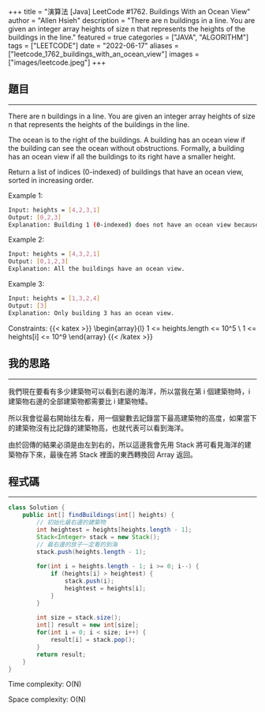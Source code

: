 +++
title = "演算法 [Java] LeetCode #1762. Buildings With an Ocean View"
author = "Allen Hsieh"
description = "There are n buildings in a line. You are given an integer array heights of size n that represents the heights of the buildings in the line."
featured = true
categories = ["JAVA", "ALGORITHM"]
tags = ["LEETCODE"]
date = "2022-06-17"
aliases = ["leetcode_1762_buildings_with_an_ocean_view"]
images = ["images/leetcode.jpeg"]
+++

## 題目
---
There are n buildings in a line. You are given an integer array heights of size n that represents the heights of the buildings in the line.

The ocean is to the right of the buildings. A building has an ocean view if the building can see the ocean without obstructions. Formally, a building has an ocean view if all the buildings to its right have a smaller height.

Return a list of indices (0-indexed) of buildings that have an ocean view, sorted in increasing order.

Example 1:
```bash
Input: heights = [4,2,3,1]
Output: [0,2,3]
Explanation: Building 1 (0-indexed) does not have an ocean view because building 2 is taller.
```

Example 2:
```bash
Input: heights = [4,3,2,1]
Output: [0,1,2,3]
Explanation: All the buildings have an ocean view.
```

Example 3:
```bash
Input: heights = [1,3,2,4]
Output: [3]
Explanation: Only building 3 has an ocean view.
```

Constraints:
{{< katex >}}
  \begin{array}{l}
    1 <= heights.length <= 10^5 \\
    1 <= heights[i] <= 10^9 
  \end{array}
{{< /katex >}}


## 我的思路
---
我們現在要看有多少建築物可以看到右邊的海洋，所以當我在第 i 個建築物時，i 建築物右邊的全部建築物都需要比 i 建築物矮。

所以我會從最右開始往左看，用一個變數去記錄當下最高建築物的高度，如果當下的建築物沒有比記錄的建築物高，也就代表可以看到海洋。

由於回傳的結果必須是由左到右的，所以這邊我會先用 Stack 將可看見海洋的建築物存下來，最後在將 Stack 裡面的東西轉換回 Array 返回。


## 程式碼
---
```Java
class Solution {
    public int[] findBuildings(int[] heights) {
        // 初始化最右邊的建築物
        int heightest = heights[heights.length - 1];
        Stack<Integer> stack = new Stack();
        // 最右邊的放子一定看的到海
        stack.push(heights.length - 1);
        
        for(int i = heights.length - 1; i >= 0; i--) {
            if (heights[i] > heightest) {
                stack.push(i);
                heightest = heights[i];
            }
        }
        
        int size = stack.size();
        int[] result = new int[size];
        for(int i = 0; i < size; i++) {
            result[i] = stack.pop();
        }
        return result;
    }
}
```

Time complexity: O(N)

Space complexity: O(N)
